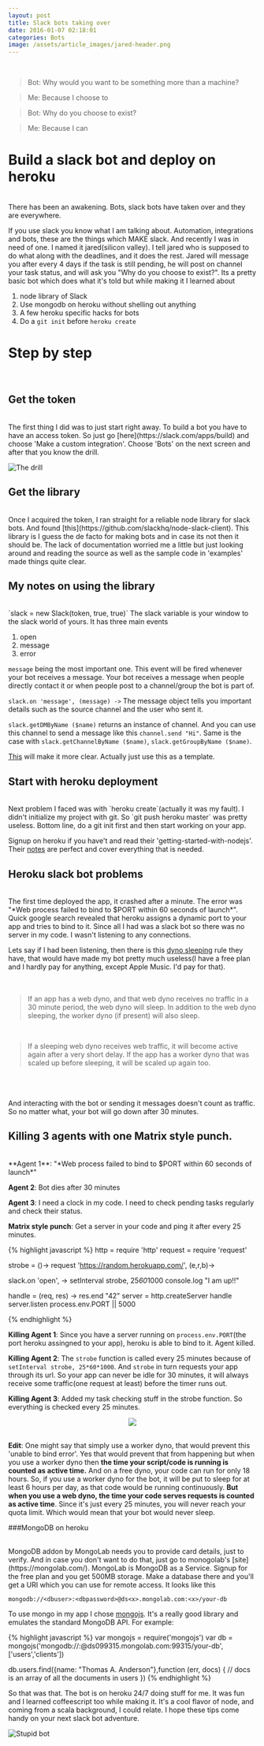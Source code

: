 ```yaml
---
layout: post
title: Slack bots taking over
date: 2016-01-07 02:18:01
categories: Bots
image: /assets/article_images/jared-header.png
---
```

<br/>

>Bot: Why would you want to be something more than a machine?

>Me: Because I choose to

>Bot: Why do you choose to exist?

>Me: Because I can


Build a slack bot and deploy on heroku
=

<br/>
There has been an awakening. Bots, slack bots have taken over and they are everywhere.

If you use slack you know what I am talking about. Automation, integrations and bots, these
are the things which MAKE slack. And recently I was in need of one. I named it jared(silicon valley).
I tell jared who is supposed to do what along with the deadlines, and it does the rest. Jared will message
you after every 4 days if the task is still pending, he will post on channel your task status, and will ask
you "Why do you choose to exist?". Its a pretty basic bot which does what it's told but while making
it I learned about

1. node library of Slack
2. Use mongodb on heroku without shelling out anything
3. A few heroku specific hacks for bots
4. Do a `git init` before `heroku create`


Step by step
=
<br/>

Get the token
---
<br/>
The first thing I did was to just start right away. To build a bot you have to have an
access token. So just go [here](https://slack.com/apps/build) and choose 'Make a custom integration'.
Choose 'Bots' on the next screen and after that you know the drill.


![The drill](/assets/article_images/new-bot.png)


Get the library
---
<br/>
Once I acquired the token, I ran straight for a reliable node library for slack bots.
And found [this](https://github.com/slackhq/node-slack-client). This library is I guess
the de facto for making bots and in case its not then it should be. The lack of documentation
worried me a little but just looking around and reading the source as well as the sample
code in 'examples' made things quite clear.

My notes on using the library
----
<br/>
`slack = new Slack(token, true, true)`
The slack variable is your window to the slack world of yours. It has three main events

1. open
2. message
3. error

`message` being the most important one. This event will be fired whenever your bot receives a message.
Your bot receives a message when people directly contact it or when people post to a channel/group the bot
is part of.

`slack.on 'message', (message) ->`
The message object tells you important details such as the source channel and the user who sent it.

`slack.getDMByName ($name)` returns an instance of channel. And you can use this channel to send a message
like this `channel.send "Hi"`. Same is the case with `slack.getChannelByName ($name)`, `slack.getGroupByName ($name)`.

[This](https://github.com/slackhq/node-slack-client/blob/master/examples/simple_reverse.coffee) will make it more clear. Actually just use this as a template.



Start with heroku deployment
---
<br/>
Next problem I faced was with `heroku create`(actually it was my fault). I didn't initialize my project with
git. So `git push heroku master` was pretty useless. Bottom line, do a git init first and then start working on
your app.

Signup on heroku if you have't and read their 'getting-started-with-nodejs'. Their [notes](https://devcenter.heroku.com/articles/getting-started-with-nodejs) are perfect
and cover everything that is needed.

Heroku slack bot problems
---
<br/>
The first time deployed the app, it crashed after a minute. The error was "*Web process failed to bind to $PORT within 60 seconds of launch*". Quick google search revealed that heroku assigns a dynamic port to your app and tries to bind to it. Since all I had was a slack bot so there was no server in my code. I wasn't listening to any connections.

Lets say if I had been listening, then there is this [dyno sleeping](https://devcenter.heroku.com/articles/dyno-sleeping) rule they have, that would have made my bot pretty much useless(I have a free plan and I hardly pay for anything, except Apple Music. I'd pay for that).
<br/><br/><br/>

>If an app has a web dyno, and that web dyno receives no traffic in a 30 minute period, the web dyno will sleep. In addition to the web dyno sleeping, the worker dyno (if present) will also sleep.

<br/>

>If a sleeping web dyno receives web traffic, it will become active again after a very short delay. If the app has a worker dyno that was scaled up before sleeping, it will be scaled up again too.

<br/><br/><br/>
And interacting with the bot or sending it messages doesn't count as traffic. So no matter what, your bot will go
down after 30 minutes.

Killing 3 agents with one Matrix style punch.
---
<br/>
**Agent 1**: "*Web process failed to bind to $PORT within 60 seconds of launch*"

**Agent 2**: Bot dies after 30 minutes

**Agent 3**: I need a clock in my code. I need to check pending tasks regularly and check their status.

**Matrix style punch**: Get a server in your code and ping it after every 25 minutes.

{%  highlight javascript %}
http = require 'http'
request = require 'request'


strobe = ()->
  request 'https://random.herokuapp.com/', (e,r,b)->

slack.on 'open', ->
  setInterval strobe, 25*60*1000
  console.log "I am up!!"

handle = (req, res) -> res.end "42"
server = http.createServer handle
server.listen process.env.PORT || 5000

{%  endhighlight %}

**Killing Agent 1**: Since you have a server running on `process.env.PORT`(the port heroku assingned to your app),
heroku is able to bind to it. Agent killed.


**Killing Agent 2**: The `strobe` function is called every 25 minutes  because of `setInterval strobe, 25*60*1000`.
And `strobe` in turn requests your app through its url. So your app can never be idle for 30 minutes, it will always receive some traffic(one request at least) before the timer runs out.

**Killing Agent 3**: Added my task checking stuff in the strobe function. So everything is checked every 25 minutes.

<center>
<img src="https://38.media.tumblr.com/90cd41140226f5b4c86d511fdff03817/tumblr_n9b7k62GSz1rshw0go2_400.gif"/>
</center>
<br/>

**Edit**: One might say that simply use a worker dyno, that would prevent this 'unable to bind error'. Yes that would prevent that from happening but when you use a worker dyno then **the time your script/code is running is counted as active time.** And on a free dyno, your code can run for only 18 hours. So, if you use a worker dyno for
the bot, it will be put to sleep for at least 6 hours per day, as that code would be running continuously. **But when you use a web dyno, the time your code serves requests is counted as active time**. Since it's just every 25 minutes, you will never reach your quota limit. Which would mean that your bot would never sleep.


###MongoDB on heroku

<br/>
MongoDB addon by MongoLab needs you to provide card details, just to verify. And in case you don't want
to do that, just go to monogolab's [site](https://mongolab.com/). MongoLab is MongoDB as a Service. Signup for the
free plan and you get 500MB storage. Make a database there and you'll get a URI which you can use for
remote access. It looks like this

`mongodb://<dbuser>:<dbpassword>@ds<x>.mongolab.com:<x>/your-db`

To use mongo in my app I chose [mongojs](https://github.com/mafintosh/mongojs). It's a really good library
and emulates the standard MongoDB API. For example:

{%  highlight javascript %}
var mongojs = require('mongojs')
var db = mongojs('mongodb://<dbuser>:<dbpassword>@ds099315.mongolab.com:99315/your-db', ['users','clients'])

db.users.find({name: "Thomas A. Anderson"},function (err, docs) {
    // docs is an array of all the documents in users
})
{%  endhighlight %}

So that was that. The bot is on heroku 24/7 doing stuff for me. It was fun and I learned coffeescript too
while making it. It's a cool flavor of node, and coming from a scala background, I could relate. I hope these tips
come handy on your next slack bot adventure.

![Stupid bot](/assets/article_images/fin.png)

